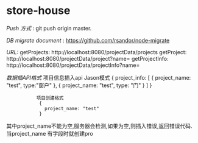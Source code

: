 # store-house

*Push 方式* : git push origin master.

*DB migrate document* : https://github.com/rsandor/node-migrate

*URL:* getProjects: http://localhost:8080/projectData/projects
       getProject: http://localhost:8080/projectData/project?name=
       getProjectInfo: http://localhost:8080/projectData/projectInfo?name=

*数据插API格式*  项目信息插入api Jason模式
                {
                   project_info: [
                    {
                     project_name: "test",
                     type:"窗户"
                    },
                    {
                     project_name: "test",
                     type: "门"
                    }
                 ]
               }

               项目创建格式
                {
                  project_name: "test"
                }

其中project_name不能为空,服务器会检测,如果为空,则插入错误,返回错误代码. 当project_name 有字段时就创建pro